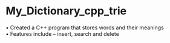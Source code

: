 # My_Dictionary_cpp_trie
• Created a C++ program that stores words and their meanings<br/>
• Features include – insert, search and delete
